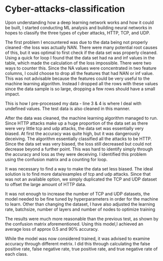 # Cyber-attacks-classification

Upon understanding how a deep learning network works and how it could be built, I started conducting ML analysis and building neural networks in hopes to classify the three types of cyber attacks, HTTP, TCP, and UDP. 

The first problem I encountered was due to the data being not properly cleaned -the loss was actually NAN. There were many potential root causes of this, but it was optimal to first check if the data set was properly cleaned. Using a quick for loop I found that the data set had na and inf values in the table, which made the calculation of the loss impossible. There were two ways to counter this. Since the NA values were concentrated in two feature columns, I could choose to drop all the features that had NAN or inf value. This was not advisable because the features could be very useful to the machine learning algorithm. Instead I dropped all the rows with these values since the data sample is so large, dropping a few rows should have a small impact. 


This is how I pre-processed my data - line 3 & 4 is where I deal with undefined values. The test data is also cleaned in this manner. 

After the data was cleaned, the machine learning algorithm managed to run. Since HTTP attacks make up a huge proportion  of the data set as there were very little tcp and udp attacks, the data set was essentially very biased. At first the accuracy was quite high, but it was dangerously deceiving. The algorithm essentially classified all the attacks to be HTTP. Since the data set was very biased, the loss still decreased but could not decrease beyond a further point. This was hard to identify simply through the accuracy and loss as they were deceiving. I identified this problem using the confusion matrix and a counting for loop. 

It was necessary to find a way to make the data set less biased. The ideal solution is to find more data/examples of tcp and udp attacks. Since that was not an available option, we simply duplicated the TCP and UDP dataset to offset the large amount of HTTP data. 


It was not enough to increase the number of TCP and UDP datasets, the model needed to be fine tuned by hyperparameters in order for the machine to learn. Other than changing the dataset, I have also adjusted the learning rate, batchsize, number of layers and number of nodes to optimize training

The results were much more reasonable than the previous test, as shown by the confusion matrix aforementioned. Using this model,I achieved an average loss of approx 0.5 and 90% accuracy. 

While the model was now considered trained, it was advised to examine accuracy through different metrix. I did this through calculating the false positive rate, false negative rate, true positive rate, and true negative rate of each class. 
